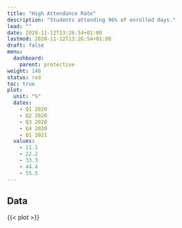 ```yaml
---
title: "High Attendance Rate"
description: "Students attending 96% of enrolled days."
lead: ""
date: 2020-11-12T13:26:54+01:00
lastmod: 2020-11-12T13:26:54+01:00
draft: false
menu:
  dashboard:
    parent: protective
weight: 140
status: red
toc: true
plot:
  unit: "%"
  dates:
    - Q1 2020
    - Q2 2020
    - Q3 2020
    - Q4 2020
    - Q1 2021
  values:
    - 11.1
    - 22.2
    - 33.3
    - 44.4
    - 55.5
---
```


## Data

{{< plot >}}
